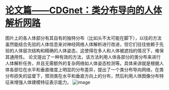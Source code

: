 # [论文篇——CDGnet：类分布导向的人体解析网路](https://github.com/nonameonuser/yjq-blog/issues/2)

图片上的各人体部分有其自有的独特分布（比如头不太可能在脚下），以往的方法虽然能结合先验的人体信息来对神经网络人体解析进行改进，但它们往往依赖于先验的人体层次结构和精确的人体姿态，这使得在多人和人体被遮挡的情况下，难保其通用性。
论文提出了一种有效的方法，该方法利用人体各部分的类分布来进行人体解析任务，并且无需额外的复杂网络如人体姿态检测等。具体来讲就是根据人体各部位在水平和垂直维度上明显的分布差异，提出了一个类分布导向网络，在类分布损失的监督下，预测类在水平和垂直方向上的分布，然后利用人体图像分布特征来增强人体建模特征表示能力。
![image](https://user-images.githubusercontent.com/49746391/195734770-06585e12-649f-421b-96fe-8040fe0f5996.png)
